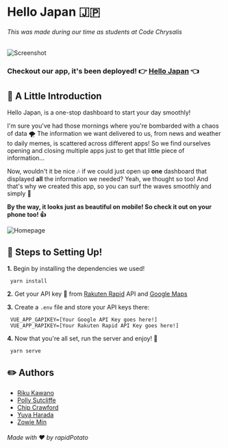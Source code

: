 # **Hello Japan** 🇯🇵
###### This was made during our time as students at Code Chrysalis
![Screenshot](public/images/screenshot.png)


### Checkout our app, it's been deployed! 👉 [**Hello Japan**](https://hellojapanapp-cc.herokuapp.com/) 👈

## **👋 A Little Introduction**

Hello Japan, is a one-stop dashboard to start your day smoothly!

I'm sure you've had those mornings where you're bombarded with a chaos of data 🌪 The information we want delivered to us, from news and weather to daily memes, is scattered across different apps! So we find ourselves opening and closing multiple apps just to get that little piece of information... 

Now, wouldn't it be nice 🎶 if we could just open up **one** dashboard that displayed **all** the information we needed? Yeah, we thought so too! And that's why we created this app, so you can surf the waves smoothly and simply 🌱


**By the way, it looks just as beautiful on mobile! So check it out on your phone too! 👍**

![Homepage](public/images/gif.gif)


## **🚀 Steps to Setting Up!**
**1.** Begin by installing the dependencies we used! 
```
 yarn install
```
**2.** Get your API key 🔑 from [Rakuten Rapid](https://api.rakuten.co.jp/en/) API and [Google Maps](https://developers.google.com/maps/documentation/javascript/get-api-key)

**3.** Create a `.env` file and store your API keys there:
```
 VUE_APP_GAPIKEY=[Your Google API Key goes here!]
 VUE_APP_RAPIKEY=[Your Rakuten Rapid API Key goes here!]
```
**4.** Now that you're all set, run the server and enjoy! 🎉
```
 yarn serve
```

## **✏️ Authors**
- [Riku Kawano](https://github.com/rikukawano)
- [Polly Sutcliffe](https://github.com/pollyj)
- [Chip Crawford](https://github.com/cwcraw)
- [Yuya Harada](https://github.com/yuya-h-29)
- [Zowie Min](https://github.com/Zowie0122)

###### Made with ♥️ by rapidPotato
